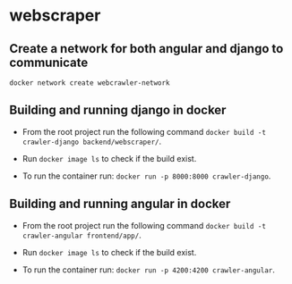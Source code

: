 # webscraper
## Create a network for both angular and django to communicate
`docker network create webcrawler-network`

## Building and running django in docker
- From the root project run the following command
`docker build -t crawler-django backend/webscraper/`.

- Run `docker image ls` to check if the build exist.

- To run the container run: `docker run -p 8000:8000 crawler-django`.

## Building and running angular in docker
- From the root project run the following command
`docker build -t crawler-angular frontend/app/`.

- Run `docker image ls` to check if the build exist.

- To run the container run: `docker run -p 4200:4200 crawler-angular`.

